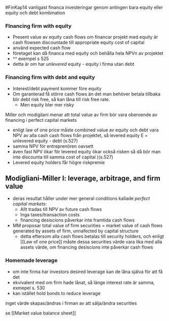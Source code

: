 #FinKap14
vanligast financa investeringar genom antingen bara equity eller equity och debt kombination

### FInancing firm with equity
- Present value av equity cash flows om financar projekt med equity är cash flowsen discountade till appropriate equity cost of capital 
- använd expected cash flow
- företaget kan då financa med equity och behålla hela NPVn av projektet
- ^^ exempel s 525
- detta är om har *unlevered* equity - equity i firma utan debt

### Financing firm with debt and equity
- Interest/debt payment kommer före equity
- Om garanterad få större cash flows än det man behöver betala tillbaka blir debt risk free, så kan låna till risk free rate. 
	- Men equity bler mer risky

Miller och modigilani menar att total value av firm bör vara oberoende av financing i perfect capital markets
- enligt law of one price måste combined value av equity och debt vara NPV av alla cash cash flows från projektet, så levered equity E = unlevered equity - debt (s.527)
- samma NPV för entreprenören oavsett
- även fast NPV ökar för levered equity ökar också risken så då bör man inte discounta till samma cost of capital )(s.527)
- Levered equity holders får högre riskpremie

## Modigliani-Miller I: leverage, arbitrage, and firm value
- deras resultat håller under mer general conditions kallade *perfect capital markets*:
	- Allt tradas till NPV av future cash flows
	- Inga taxes/transaction costs
	- financing desiscions påverkar inte framtida cash flows
- MM proposar total value of firm securities = market value of cash flows generated by assets of firm, unnafected by capital structure
	- detta eftersom alla cash flows betalas till security holders, och enligt [[Law of one price]] måste dessa securities värde vara lika med alla assets värde, om financing desiscions inte påverkar cash flows

### Homemade leverage
- om inte firma har investors desired leverage kan de låna själva för att få det
- ekvivalent med om firm hade lånat, så länge interest rate är samma, exmepel s. 530
- kan istället hold bonds to reduce leverage


inget värde skapas/ändras i firman av att sälja/ändra securities

se [[Market value balance sheet]]